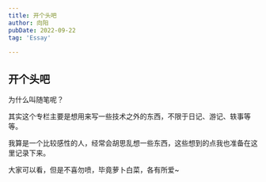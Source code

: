 ```yaml
---
title: 开个头吧
author: 向阳
pubDate: 2022-09-22
tag: 'Essay'
 
---
```


## 开个头吧

为什么叫随笔呢？

其实这个专栏主要是想用来写一些技术之外的东西，不限于日记、游记、轶事等等。

我算是一个比较感性的人，经常会胡思乱想一些东西，这些想到的点我也准备在这里记录下来。

大家可以看，但是不喜勿喷，毕竟萝卜白菜，各有所爱~
